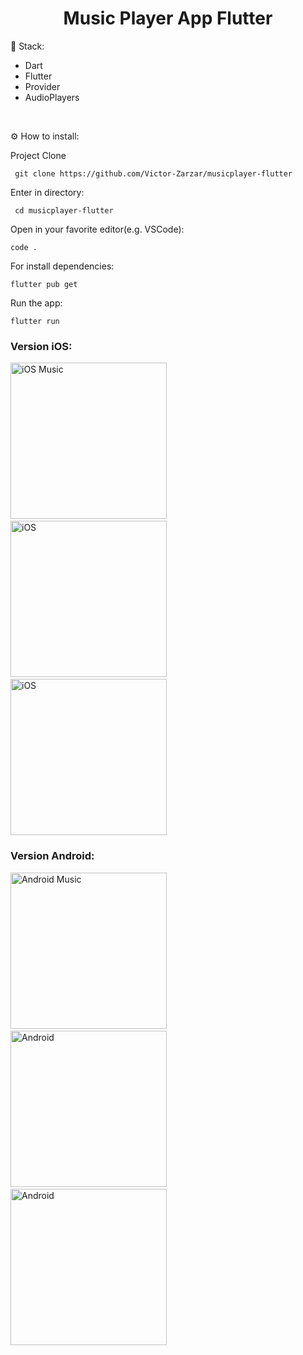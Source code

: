 <h1 align="center" id="header">
 Music Player App Flutter
</h1>

🤖 Stack:

- Dart
- Flutter
- Provider
- AudioPlayers

<br />

⚙️ How to install:

Project Clone

     git clone https://github.com/Victor-Zarzar/musicplayer-flutter

Enter in directory:

     cd musicplayer-flutter

Open in your favorite editor(e.g. VSCode):

    code .

For install dependencies:

    flutter pub get

Run the app:
   
    flutter run

### Version iOS:

<img src="assets/images/iosmusic.png" alt="iOS Music" width="250"> &nbsp; &nbsp; &nbsp; <img src="assets/images/ios.png" alt="iOS" width="250"> &nbsp; &nbsp; &nbsp; <img src="assets/images/iosdrawer.png" alt="iOS" width="250">

### Version Android:

<img src="assets/images/androidmusic.png" alt="Android Music" width="250"> &nbsp; &nbsp; &nbsp; <img src="assets/images/android.png" alt="Android" width="250"> &nbsp; &nbsp; &nbsp; <img src="assets/images/androiddrawer.png" alt="Android" width="250">
